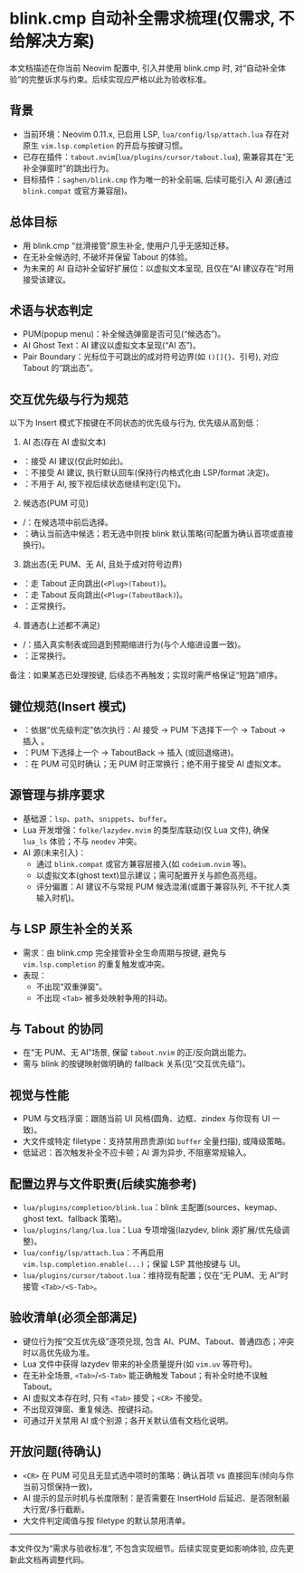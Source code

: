 # blink.cmp 自动补全需求梳理(仅需求, 不给解决方案)

本文档描述在你当前 Neovim 配置中, 引入并使用 blink.cmp 时, 对“自动补全体验”的完整诉求与约束。后续实现应严格以此为验收标准。

## 背景

- 当前环境：Neovim 0.11.x, 已启用 LSP, `lua/config/lsp/attach.lua` 存在对原生 `vim.lsp.completion` 的开启与按键习惯。
- 已存在插件：`tabout.nvim`(`lua/plugins/cursor/tabout.lua`), 需兼容其在“无补全弹窗时”的跳出行为。
- 目标插件：`saghen/blink.cmp` 作为唯一的补全前端, 后续可能引入 AI 源(通过 `blink.compat` 或官方兼容层)。

## 总体目标

- 用 blink.cmp “丝滑接管”原生补全, 使用户几乎无感知迁移。
- 在无补全候选时, 不破坏并保留 Tabout 的体验。
- 为未来的 AI 自动补全留好扩展位：以虚拟文本呈现, 且仅在“AI 建议存在”时用 <Tab> 接受该建议。

## 术语与状态判定

- PUM(popup menu)：补全候选弹窗是否可见(“候选态”)。
- AI Ghost Text：AI 建议以虚拟文本呈现(“AI 态”)。
- Pair Boundary：光标位于可跳出的成对符号边界(如 `()[]{}`、引号), 对应 Tabout 的“跳出态”。

## 交互优先级与行为规范

以下为 Insert 模式下按键在不同状态的优先级与行为, 优先级从高到低：

1) AI 态(存在 AI 虚拟文本)

- <Tab>：接受 AI 建议(仅此时如此)。
- <CR>：不接受 AI 建议, 执行默认回车(保持行内格式化由 LSP/format 决定)。
- <S-Tab>：不用于 AI, 按下视后续状态继续判定(见下)。

2) 候选态(PUM 可见)

- <Tab>/<S-Tab>：在候选项中前后选择。
- <CR>：确认当前选中候选；若无选中则按 blink 默认策略(可配置为确认首项或直接换行)。

3) 跳出态(无 PUM、无 AI, 且处于成对符号边界)

- <Tab>：走 Tabout 正向跳出(`<Plug>(Tabout)`)。
- <S-Tab>：走 Tabout 反向跳出(`<Plug>(TaboutBack)`)。
- <CR>：正常换行。

4) 普通态(上述都不满足)

- <Tab>/<S-Tab>：插入真实制表或回退到预期缩进行为(与个人缩进设置一致)。
- <CR>：正常换行。

备注：如果某态已处理按键, 后续态不再触发；实现时需严格保证“短路”顺序。

## 键位规范(Insert 模式)

- <Tab>：依据“优先级判定”依次执行：AI 接受 → PUM 下选择下一个 → Tabout → 插入 <Tab>。
- <S-Tab>：PUM 下选择上一个 → TaboutBack → 插入 <S-Tab>(或回退缩进)。
- <CR>：在 PUM 可见时确认；无 PUM 时正常换行；绝不用于接受 AI 虚拟文本。

## 源管理与排序要求

- 基础源：`lsp`、`path`、`snippets`、`buffer`。
- Lua 开发增强：`folke/lazydev.nvim` 的类型库联动(仅 Lua 文件), 确保 `lua_ls` 体验；不与 `neodev` 冲突。
- AI 源(未来引入)：
    - 通过 `blink.compat` 或官方兼容层接入(如 `codeium.nvim` 等)。
    - 以虚拟文本(ghost text)显示建议；需可配置开关与颜色高亮组。
    - 评分偏置：AI 建议不与常规 PUM 候选混淆(或置于兼容队列, 不干扰人类输入时机)。

## 与 LSP 原生补全的关系

- 需求：由 blink.cmp 完全接管补全生命周期与按键, 避免与 `vim.lsp.completion` 的重复触发或冲突。
- 表现：
    - 不出现“双重弹窗”。
    - 不出现 `<Tab>` 被多处映射争用的抖动。

## 与 Tabout 的协同

- 在“无 PUM、无 AI”场景, 保留 `tabout.nvim` 的正/反向跳出能力。
- 需与 blink 的按键映射做明确的 fallback 关系(见“交互优先级”)。

## 视觉与性能

- PUM 与文档浮窗：跟随当前 UI 风格(圆角、边框、zindex 与你现有 UI 一致)。
- 大文件或特定 filetype：支持禁用昂贵源(如 `buffer` 全量扫描), 或降级策略。
- 低延迟：首次触发补全不应卡顿；AI 源为异步, 不阻塞常规输入。

## 配置边界与文件职责(后续实施参考)

- `lua/plugins/completion/blink.lua`：blink 主配置(sources、keymap、ghost text、fallback 策略)。
- `lua/plugins/lang/lua.lua`：Lua 专项增强(lazydev, blink 源扩展/优先级调整)。
- `lua/config/lsp/attach.lua`：不再启用 `vim.lsp.completion.enable(...)`；保留 LSP 其他按键与 UI。
- `lua/plugins/cursor/tabout.lua`：维持现有配置；仅在“无 PUM、无 AI”时接管 `<Tab>/<S-Tab>`。

## 验收清单(必须全部满足)

- 键位行为按“交互优先级”逐项兑现, 包含 AI、PUM、Tabout、普通四态；冲突时以高优先级为准。
- Lua 文件中获得 lazydev 带来的补全质量提升(如 `vim.uv` 等符号)。
- 在无补全场景, `<Tab>`/`<S-Tab>` 能正确触发 Tabout；有补全时绝不误触 Tabout。
- AI 虚拟文本存在时, 只有 `<Tab>` 接受；`<CR>` 不接受。
- 不出现双弹窗、重复候选、按键抖动。
- 可通过开关禁用 AI 或个别源；各开关默认值有文档化说明。

## 开放问题(待确认)

- `<CR>` 在 PUM 可见且无显式选中项时的策略：确认首项 vs 直接回车(倾向与你当前习惯保持一致)。
- AI 提示的显示时机与长度限制：是否需要在 InsertHold 后延迟、是否限制最大行宽/多行截断。
- 大文件判定阈值与按 filetype 的默认禁用清单。

---
本文件仅为“需求与验收标准”, 不包含实现细节。后续实现变更如影响体验, 应先更新此文档再调整代码。
